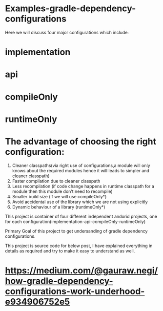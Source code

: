 # Examples-gradle-dependency-configurations

Here we will discuss four major configurations which include:
# implementation
# api 
# compileOnly
# runtimeOnly



# The advantage of choosing the right configuration:
1. Cleaner classpaths(via right use of configurations,a module will only knows about the required modules hence it will leads to simpler and cleaner classpath)
2. Faster compilation due to cleaner classpath
3. Less recompilation (if code change happens in runtime classpath for a module then this module don’t need to recompile)
4. Smaller build size (if we will use compileOnly*)
5. Avoid accidental use of the library which we are not using explicitly
6. Dynamic behaviour of a library (runtimeOnly*)


This project is container of four different independent andorid projects, one for each configuration(implementation-api-compileOnly-runtimeOnly)

Primary Goal of this project to get undersanding of gradle dependency configurations.

This project is source code for below post, I have explained everything in details as required and try to make it easy to understand as well.
# https://medium.com/@gauraw.negi/how-gradle-dependency-configurations-work-underhood-e934906752e5


